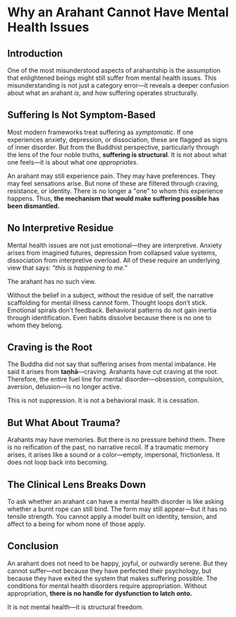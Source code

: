 # Why an Arahant Cannot Have Mental Health Issues

## Introduction

One of the most misunderstood aspects of arahantship is the assumption that enlightened beings might still suffer from mental health issues. This misunderstanding is not just a category error—it reveals a deeper confusion about what an arahant *is*, and how suffering operates structurally.

## Suffering Is Not Symptom-Based

Most modern frameworks treat suffering as *symptomatic*. If one experiences anxiety, depression, or dissociation, these are flagged as signs of inner disorder. But from the Buddhist perspective, particularly through the lens of the four noble truths, **suffering is structural**. It is not about what one feels—it is about what one *appropriates*.

An arahant may still experience pain. They may have preferences. They may feel sensations arise. But none of these are filtered through craving, resistance, or identity. There is no longer a "one" to whom this experience happens. Thus, **the mechanism that would make suffering possible has been dismantled.**

## No Interpretive Residue

Mental health issues are not just emotional—they are interpretive. Anxiety arises from imagined futures, depression from collapsed value systems, dissociation from interpretive overload. All of these require an underlying view that says: *"this is happening to me."*

The arahant has no such view.

Without the belief in a subject, without the residue of self, the narrative scaffolding for mental illness cannot form. Thought loops don’t stick. Emotional spirals don’t feedback. Behavioral patterns do not gain inertia through identification. Even habits dissolve because there is no one to whom they belong.

## Craving is the Root

The Buddha did not say that suffering arises from mental imbalance. He said it arises from **taṇhā**—craving. Arahants have cut craving at the root. Therefore, the entire fuel line for mental disorder—obsession, compulsion, aversion, delusion—is no longer active.

This is not suppression. It is not a behavioral mask. It is cessation.

## But What About Trauma?

Arahants may have memories. But there is no pressure behind them. There is no reification of the past, no narrative recoil. If a traumatic memory arises, it arises like a sound or a color—empty, impersonal, frictionless. It does not loop back into becoming.

## The Clinical Lens Breaks Down

To ask whether an arahant can have a mental health disorder is like asking whether a burnt rope can still bind. The form may still appear—but it has no tensile strength. You cannot apply a model built on identity, tension, and affect to a being for whom none of those apply.

## Conclusion

An arahant does not need to be happy, joyful, or outwardly serene. But they cannot suffer—not because they have perfected their psychology, but because they have exited the system that makes suffering possible. The conditions for mental health disorders require appropriation. Without appropriation, **there is no handle for dysfunction to latch onto.**

It is not mental health—it is structural freedom.

